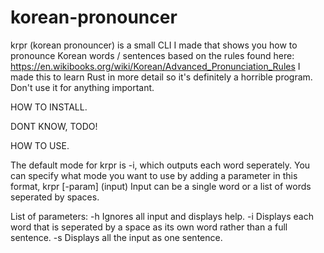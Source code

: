# korean-pronouncer
krpr (korean pronouncer) is a small CLI I made that shows you how to pronounce Korean words / sentences based on the rules found here: https://en.wikibooks.org/wiki/Korean/Advanced_Pronunciation_Rules
I made this to learn Rust in more detail so it's definitely a horrible program. Don't use it for anything important.

HOW TO INSTALL.

DONT KNOW, TODO!


HOW TO USE.

The default mode for krpr is -i, which outputs each word seperately. 
You can specify what mode you want to use by adding a parameter in this format, 
    krpr [-param] (input) 
Input can be a single word or a list of words seperated by spaces.

List of parameters:
    -h  Ignores all input and displays help.
    -i  Displays each word that is seperated by a space as its own word rather than a full sentence.
    -s  Displays all the input as one sentence.
